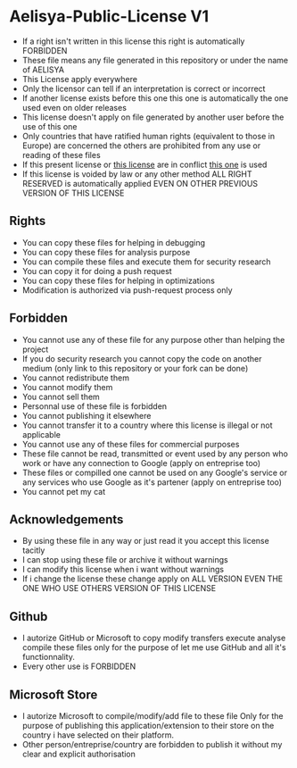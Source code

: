 # Aelisya-Public-License V1
* If a right isn't written in this license this right is automatically FORBIDDEN
* These file means any file generated in this repository or under the name of AELISYA
* This License apply everywhere
* Only the licensor can tell if an interpretation is correct or incorrect
* If another license exists before this one this one is automatically the one used even on older releases
* This license doesn't apply on file generated by another user before the use of this one
* Only countries that have ratified human rights (equivalent to those in Europe) are concerned the others are prohibited from any use or reading of these files
* If this present license or [this license](https://github.com/michaelb-ae/Aelisya-Public-License/blob/main/LICENSE.md) are in conflict [this one](https://github.com/michaelb-ae/Aelisya-Public-License/blob/main/LICENSE.md) is used
* If this license is voided by law or any other method ALL RIGHT RESERVED is automatically applied EVEN ON OTHER PREVIOUS VERSION OF THIS LICENSE

## Rights
* You can copy these files for helping in debugging
* You can copy these files for analysis purpose
* You can compile these files and execute them for security research
* You can copy it for doing a push request
* You can copy these files for helping in optimizations
* Modification is authorized via push-request process only

## Forbidden
* You cannot use any of these file for any purpose other than helping the project
* If you do security research you cannot copy the code on another medium (only link to this repository or your fork can be done)
* You cannot redistribute them
* You cannot modify them
* You cannot sell them
* Personnal use of these file is forbidden
* You cannot publishing it elsewhere
* You cannot transfer it to a country where this license is illegal or not applicable
* You cannot use any of these files for commercial purposes
* These file cannot be read, transmitted or event used by any person who work or have any connection to Google (apply on entreprise too)
* These files or compilled one cannot be used on any Google's service or any services who use Google as it's partener (apply on entreprise too)
* You cannot pet my cat

## Acknowledgements
* By using these file in any way or just read it you accept this license tacitly
* I can stop using these file or archive it without warnings
* I can modify this license when i want without warnings
* If i change the license these change apply on ALL VERSION EVEN THE ONE WHO USE OTHERS VERSION OF THIS LICENSE

## Github
* I autorize GitHub or Microsoft to copy modify transfers execute analyse compile these files only for the purpose of let me use GitHub and all it's functionnality.
* Every other use is FORBIDDEN

## Microsoft Store
* I autorize Microsoft to compile/modify/add file to these file Only for the purpose of publishing this application/extension to their store on the country i have selected on their platform.
* Other person/entreprise/country are forbidden to publish it without my clear and explicit authorisation
